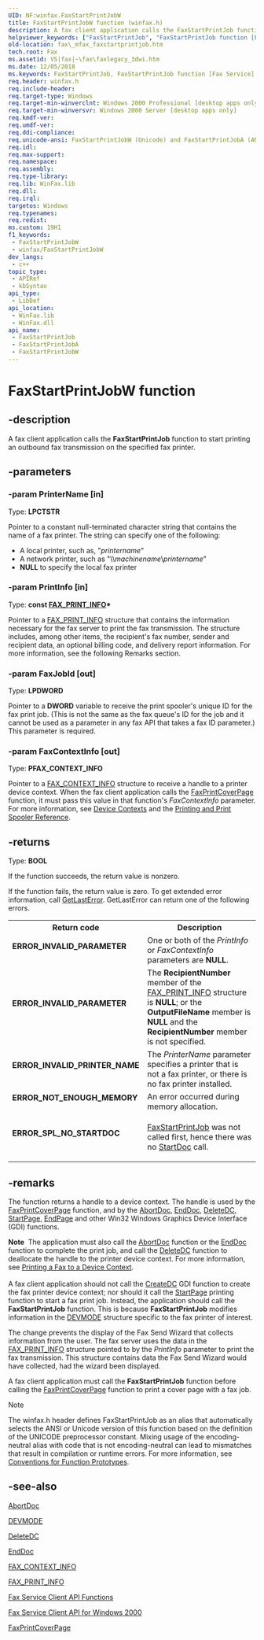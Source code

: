 ```yaml
---
UID: NF:winfax.FaxStartPrintJobW
title: FaxStartPrintJobW function (winfax.h)
description: A fax client application calls the FaxStartPrintJob function to start printing an outbound fax transmission on the specified fax printer. (Unicode)
helpviewer_keywords: ["FaxStartPrintJob", "FaxStartPrintJob function [Fax Service]", "FaxStartPrintJobW", "_mfax_faxstartprintjob", "fax._mfax_faxstartprintjob", "winfax/FaxStartPrintJob", "winfax/FaxStartPrintJobW"]
old-location: fax\_mfax_faxstartprintjob.htm
tech.root: Fax
ms.assetid: VS|fax|~\fax\faxlegacy_3dwi.htm
ms.date: 12/05/2018
ms.keywords: FaxStartPrintJob, FaxStartPrintJob function [Fax Service], FaxStartPrintJobA, FaxStartPrintJobW, _mfax_faxstartprintjob, fax._mfax_faxstartprintjob, winfax/FaxStartPrintJob, winfax/FaxStartPrintJobA, winfax/FaxStartPrintJobW
req.header: winfax.h
req.include-header: 
req.target-type: Windows
req.target-min-winverclnt: Windows 2000 Professional [desktop apps only]
req.target-min-winversvr: Windows 2000 Server [desktop apps only]
req.kmdf-ver: 
req.umdf-ver: 
req.ddi-compliance: 
req.unicode-ansi: FaxStartPrintJobW (Unicode) and FaxStartPrintJobA (ANSI)
req.idl: 
req.max-support: 
req.namespace: 
req.assembly: 
req.type-library: 
req.lib: WinFax.lib
req.dll: 
req.irql: 
targetos: Windows
req.typenames: 
req.redist: 
ms.custom: 19H1
f1_keywords:
 - FaxStartPrintJobW
 - winfax/FaxStartPrintJobW
dev_langs:
 - c++
topic_type:
 - APIRef
 - kbSyntax
api_type:
 - LibDef
api_location:
 - WinFax.lib
 - WinFax.dll
api_name:
 - FaxStartPrintJob
 - FaxStartPrintJobA
 - FaxStartPrintJobW
---
```


# FaxStartPrintJobW function


## -description

A fax client application calls the <b>FaxStartPrintJob</b> function to start printing an outbound fax transmission on the specified fax printer.

## -parameters

### -param PrinterName [in]

Type: <b>LPCTSTR</b>

Pointer to a constant null-terminated character string that contains the name of a fax printer. The string can specify one of the following: 

                    


<ul>
<li>A local printer, such as, "<i>printername</i>"</li>
<li>A network printer, such as "&#92;&#92;<i>machinename</i>&#92;<i>printername</i>"</li>
<li><b>NULL</b> to specify the local fax printer</li>
</ul>

### -param PrintInfo [in]

Type: <b>const <a href="/windows/desktop/api/winfax/ns-winfax-fax_print_infoa">FAX_PRINT_INFO</a>*</b>

Pointer to a <a href="/windows/desktop/api/winfax/ns-winfax-fax_print_infoa">FAX_PRINT_INFO</a> structure that contains the information necessary for the fax server to print the fax transmission. The structure includes, among other items, the recipient's fax number, sender and recipient data, an optional billing code, and delivery report information. For more information, see the following Remarks section.

### -param FaxJobId [out]

Type: <b>LPDWORD</b>

Pointer to a <b>DWORD</b> variable to receive the print spooler's unique ID for the fax print job. (This is not the same as the fax queue's ID for the job and it cannot be used as a parameter in any fax API that takes a fax ID parameter.) This parameter is required.

### -param FaxContextInfo [out]

Type: <b>PFAX_CONTEXT_INFO</b>

Pointer to a <a href="/windows/desktop/api/winfax/ns-winfax-fax_context_infoa">FAX_CONTEXT_INFO</a> structure to receive a handle to a printer device context. When the fax client application calls the <a href="/previous-versions/windows/desktop/api/winfax/nf-winfax-faxprintcoverpagea">FaxPrintCoverPage</a> function, it must pass this value in that function's <i>FaxContextInfo</i> parameter. For more information, see <a href="/windows/desktop/gdi/device-contexts">Device Contexts</a> and the <a href="/previous-versions/ms535790(v=vs.85)">Printing and Print Spooler Reference</a>.

## -returns

Type: <b>BOOL</b>

If the function succeeds, the return value is nonzero.

If the function fails, the return value is zero. To get extended error information, call <a href="/windows/desktop/api/errhandlingapi/nf-errhandlingapi-getlasterror">GetLastError</a>. GetLastError can return one of the following errors.

<table>
<tr>
<th>Return code</th>
<th>Description</th>
</tr>
<tr>
<td width="40%">
<dl>
<dt><b>ERROR_INVALID_PARAMETER</b></dt>
</dl>
</td>
<td width="60%">
One or both of the <i>PrintInfo</i> or <i>FaxContextInfo</i> parameters are <b>NULL</b>.

</td>
</tr>
<tr>
<td width="40%">
<dl>
<dt><b>ERROR_INVALID_PARAMETER</b></dt>
</dl>
</td>
<td width="60%">
The <b>RecipientNumber</b> member of the <a href="/windows/desktop/api/winfax/ns-winfax-fax_print_infoa">FAX_PRINT_INFO</a> structure is <b>NULL</b>; or the <b>OutputFileName</b> member is <b>NULL</b> and the <b>RecipientNumber</b> member is not specified.

</td>
</tr>
<tr>
<td width="40%">
<dl>
<dt><b>ERROR_INVALID_PRINTER_NAME</b></dt>
</dl>
</td>
<td width="60%">
The <i>PrinterName</i> parameter specifies a printer that is not a fax printer, or there is no fax printer installed.

</td>
</tr>
<tr>
<td width="40%">
<dl>
<dt><b>ERROR_NOT_ENOUGH_MEMORY</b></dt>
</dl>
</td>
<td width="60%">
An error occurred during memory allocation.

</td>
</tr>
<tr>
<td width="40%">
<dl>
<dt><b>ERROR_SPL_NO_STARTDOC</b></dt>
</dl>
</td>
<td width="60%">

<a href="/previous-versions/windows/desktop/api/winfax/nf-winfax-faxstartprintjoba">FaxStartPrintJob</a> was not called first, hence there was no <a href="/windows/desktop/api/wingdi/nf-wingdi-startdoca">StartDoc</a> call.

</td>
</tr>
</table>

## -remarks

The function returns a handle to a device context. The handle is used by the <a href="/previous-versions/windows/desktop/api/winfax/nf-winfax-faxprintcoverpagea">FaxPrintCoverPage</a> function, and by the <a href="/windows/desktop/api/wingdi/nf-wingdi-abortdoc">AbortDoc</a>, <a href="/windows/desktop/api/wingdi/nf-wingdi-enddoc">EndDoc</a>, <a href="/windows/desktop/api/wingdi/nf-wingdi-deletedc">DeleteDC</a>, <a href="/windows/desktop/api/wingdi/nf-wingdi-startpage">StartPage</a>, <a href="/windows/desktop/api/wingdi/nf-wingdi-endpage">EndPage</a> and other Win32 Windows Graphics Device Interface (GDI) functions.

<div class="alert"><b>Note</b>  The application must also call the <a href="/windows/desktop/api/wingdi/nf-wingdi-abortdoc">AbortDoc</a> function or the <a href="/windows/desktop/api/wingdi/nf-wingdi-enddoc">EndDoc</a> function to complete the print job, and call the <a href="/windows/desktop/api/wingdi/nf-wingdi-deletedc">DeleteDC</a> function to deallocate the handle to the printer device context. For more information, see <a href="/previous-versions/windows/desktop/fax/-mfax-printing-a-fax-to-a-device-context">Printing a Fax to a Device Context</a>.</div>
<div> </div>
A fax client application should not call the <a href="/windows/desktop/api/wingdi/nf-wingdi-createdca">CreateDC</a> GDI function to create the fax printer device context; nor should it call the <a href="/windows/desktop/api/wingdi/nf-wingdi-startpage">StartPage</a> printing function to start a fax print job. Instead, the application should call the <b>FaxStartPrintJob</b> function. This is because <b>FaxStartPrintJob</b> modifies information in the <a href="/windows/win32/api/wingdi/ns-wingdi-devmodea">DEVMODE</a> structure specific to the fax printer of interest.

The change prevents the display of the Fax Send Wizard that collects information from the user. The fax server uses the data in the <a href="/windows/desktop/api/winfax/ns-winfax-fax_print_infoa">FAX_PRINT_INFO</a> structure pointed to by the <i>PrintInfo</i> parameter to print the fax transmission. This structure contains data the Fax Send Wizard would have collected, had the wizard been displayed.

A fax client application must call the <b>FaxStartPrintJob</b> function before calling the <a href="/previous-versions/windows/desktop/api/winfax/nf-winfax-faxprintcoverpagea">FaxPrintCoverPage</a> function to print a cover page with a fax job.





> [!NOTE]
> The winfax.h header defines FaxStartPrintJob as an alias that automatically selects the ANSI or Unicode version of this function based on the definition of the UNICODE preprocessor constant. Mixing usage of the encoding-neutral alias with code that is not encoding-neutral can lead to mismatches that result in compilation or runtime errors. For more information, see [Conventions for Function Prototypes](/windows/win32/intl/conventions-for-function-prototypes).

## -see-also

<a href="/windows/desktop/api/wingdi/nf-wingdi-abortdoc">AbortDoc</a>



<a href="/windows/win32/api/wingdi/ns-wingdi-devmodea">DEVMODE</a>



<a href="/windows/desktop/api/wingdi/nf-wingdi-deletedc">DeleteDC</a>



<a href="/windows/desktop/api/wingdi/nf-wingdi-enddoc">EndDoc</a>



<a href="/windows/desktop/api/winfax/ns-winfax-fax_context_infoa">FAX_CONTEXT_INFO</a>



<a href="/windows/desktop/api/winfax/ns-winfax-fax_print_infoa">FAX_PRINT_INFO</a>



<a href="/previous-versions/windows/desktop/fax/-mfax-fax-service-client-api-functions">Fax Service Client API Functions</a>



<a href="/previous-versions/windows/desktop/fax/-mfax-fax-service-client-api-for-windows-2000">Fax Service Client API for Windows 2000</a>



<a href="/previous-versions/windows/desktop/api/winfax/nf-winfax-faxprintcoverpagea">FaxPrintCoverPage</a>
